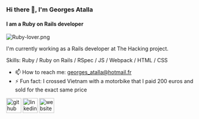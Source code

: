 ### Hi there 👋, I'm Georges Atalla
#### I am a Ruby on Rails developer
![Ruby-lover.png](https://imgshare.io/images/2020/11/08/Ruby-lover.png)

I'm currently working as a Rails developer at The Hacking project.

Skills: Ruby / Ruby on Rails / RSpec / JS / Webpack / HTML / CSS 

- 📫 How to reach me: georges_atalla@hotmail.fr
- ⚡ Fun fact: I crossed Vietnam with a motorbike that I paid 200 euros and sold for the exact same price 


[<img src='https://cdn.jsdelivr.net/npm/simple-icons@3.0.1/icons/github.svg' alt='github' height='40'>](https://github.com/Ggs91)  [<img src='https://cdn.jsdelivr.net/npm/simple-icons@3.0.1/icons/linkedin.svg' alt='linkedin' height='40'>](https://www.linkedin.com/in/georgesatalla//)  [<img src='https://cdn.jsdelivr.net/npm/simple-icons@3.0.1/icons/icloud.svg' alt='website' height='40'>](https://www.georgesatalla.com/)  


